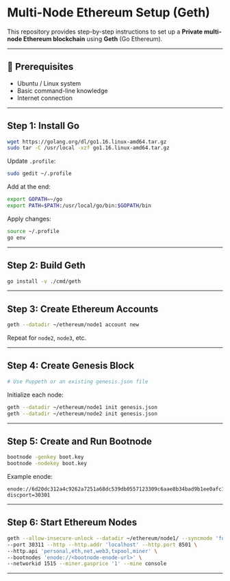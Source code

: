 # Multi-Node Ethereum Setup (Geth)

This repository provides step-by-step instructions to set up a **Private multi-node Ethereum blockchain** using **Geth** (Go Ethereum).

---

## 📌 Prerequisites
- Ubuntu / Linux system
- Basic command-line knowledge
- Internet connection

---

## Step 1: Install Go

```bash
wget https://golang.org/dl/go1.16.linux-amd64.tar.gz
sudo tar -C /usr/local -xzf go1.16.linux-amd64.tar.gz
```

Update `.profile`:
```bash
sudo gedit ~/.profile
```

Add at the end:
```bash
export GOPATH=~/go
export PATH=$PATH:/usr/local/go/bin:$GOPATH/bin
```

Apply changes:
```bash
source ~/.profile
go env
```

---

## Step 2: Build Geth
```bash
go install -v ./cmd/geth
```

---

## Step 3: Create Ethereum Accounts
```bash
geth --datadir ~/ethereum/node1 account new
```
Repeat for `node2`, `node3`, etc.

---

## Step 4: Create Genesis Block
```bash
# Use Puppeth or an existing genesis.json file
```

Initialize each node:
```bash
geth --datadir ~/ethereum/node1 init genesis.json
geth --datadir ~/ethereum/node2 init genesis.json
```

---

## Step 5: Create and Run Bootnode
```bash
bootnode -genkey boot.key
bootnode -nodekey boot.key
```

Example enode:
```
enode://6d20dc312a4c9262a7251a68dc539db0557123309c6aae8b34bad9b1ee0afc1bf36d3be604ebec067ad7f962ec745fc2749bfcba868a01ce616542f22bafea58@127.0.0.1:0?discport=30301
```

---

## Step 6: Start Ethereum Nodes
```bash
geth --allow-insecure-unlock --datadir ~/ethereum/node1/ --syncmode 'full' \
--port 30311 --http --http.addr 'localhost' --http.port 8501 \
--http.api 'personal,eth,net,web3,txpool,miner' \
--bootnodes 'enode://<bootnode-enode-url>' \
--networkid 1515 --miner.gasprice '1' --mine console
```
---

